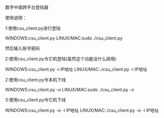 数字中南跨平台登陆器

使用说明：

1:使用csu_client.py进行登陆

WINDOWS:csu_client.py
LINUX/MAC:sudo ./csu_client.py

然后输入账号密码

2:使用csu_client.py令它机登陆(虽然这个功能没什么卵用)

WINDOWS:csu_client.py -i IP地址
LINUX/MAC:./csu_client.py -i IP地址

2:使用csu_client.py令本机下线

WINDOWS:csu_client.py -o
LINUX/MAC:sudo ./csu_client.py -o

3:使用csu_client.py令它机下线

WINDOWS:csu_client.py -o -i IP地址
LINUX/MAC:./csu_client.py -o -i IP地址
